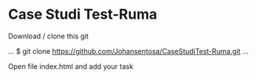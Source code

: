 # Case Studi Test-Ruma

Download / clone this git 

...
$ git clone https://github.com/Johansentosa/CaseStudiTest-Ruma.git
...


Open file index.html and add your task
